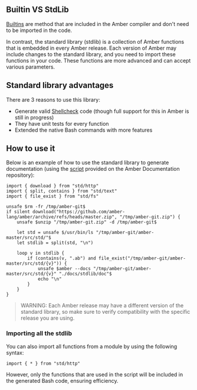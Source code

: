## Builtin VS StdLib

[Builtins](/advanced_syntax/builtins) are method that are included in the Amber compiler and don't need to be imported in the code.

In contrast, the standard library (stdlib) is a collection of Amber functions that is embedded in every Amber release. Each version of Amber may include changes to the standard library, and you need to import these functions in your code. These functions are more advanced and can accept various parameters.

## Standard library advantages

There are 3 reasons to use this library:

* Generate valid [Shellcheck](https://www.shellcheck.net/) code (though full support for this in Amber is still in progress)
* They have unit tests for every function
* Extended the native Bash commands with more features

## How to use it

Below is an example of how to use the standard library to generate documentation (using the [script](https://github.com/amber-lang/amber-docs/sync-stdlib-doc.ab) provided on the Amber Documentation repository):

```ab
import { download } from "std/http"
import { split, contains } from "std/text"
import { file_exist } from "std/fs"

unsafe $rm -fr /tmp/amber-git$
if silent download("https://github.com/amber-lang/amber/archive/refs/heads/master.zip", "/tmp/amber-git.zip") {
    unsafe $unzip "/tmp/amber-git.zip" -d /tmp/amber-git$

    let std = unsafe $/usr/bin/ls "/tmp/amber-git/amber-master/src/std/"$
    let stdlib = split(std, "\n")

    loop v in stdlib {
        if (contains(v, ".ab") and file_exist("/tmp/amber-git/amber-master/src/std/{v}")) {
            unsafe $amber --docs "/tmp/amber-git/amber-master/src/std/{v}" "./docs/stdlib/doc"$
            echo "\n"
        }
    }
}
```

> WARNING: Each Amber release may have a different version of the standard library, so make sure to verify compatibility with the specific release you are using.

### Importing all the stdlib

You can also import all functions from a module by using the following syntax:

```ab
import { * } from "std/http"
```

However, only the functions that are used in the script will be included in the generated Bash code, ensuring efficiency.
